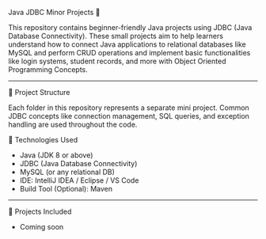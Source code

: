  Java JDBC Minor Projects 🚀

This repository contains beginner-friendly Java projects using JDBC (Java Database Connectivity).
These small projects aim to help learners understand how to connect Java applications to relational databases like MySQL
and perform CRUD operations
and implement basic functionalities like login systems, student records, and more with Object Oriented Programming Concepts.

---

 📁 Project Structure

Each folder in this repository represents a separate mini project. Common JDBC concepts like connection management, SQL queries, and exception handling are used throughout the code.

 🔧 Technologies Used

- Java (JDK 8 or above)
- JDBC (Java Database Connectivity)
- MySQL (or any relational DB)
- IDE: IntelliJ IDEA / Eclipse / VS Code
- Build Tool (Optional): Maven

---

 🧠 Projects Included
- Coming soon
